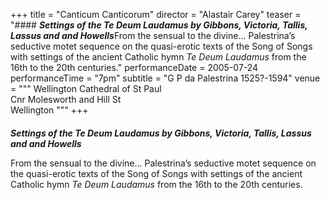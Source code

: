 +++
title = "Canticum Canticorum"
director = "Alastair Carey"
teaser = "#### ***Settings of the Te Deum Laudamus by Gibbons, Victoria, Tallis, Lassus and and Howells***From the sensual to the divine… Palestrina’s seductive motet sequence on the quasi-erotic texts of the Song of Songs with settings of the ancient Catholic hymn *Te Deum Laudamus* from the 16th to the 20th centuries."
performanceDate = 2005-07-24
performanceTime = "7pm"
subtitle = "G P da Palestrina 1525?-1594"
venue = """
Wellington Cathedral of St Paul  
Cnr Molesworth and Hill St  
Wellington
"""
+++

#### 
***Settings of the Te Deum Laudamus by Gibbons, Victoria, Tallis, Lassus and and Howells***


From the sensual to the divine… Palestrina’s seductive motet sequence on the quasi-erotic texts of the Song of Songs with settings of the ancient Catholic hymn *Te Deum Laudamus* from the 16th to the 20th centuries.
